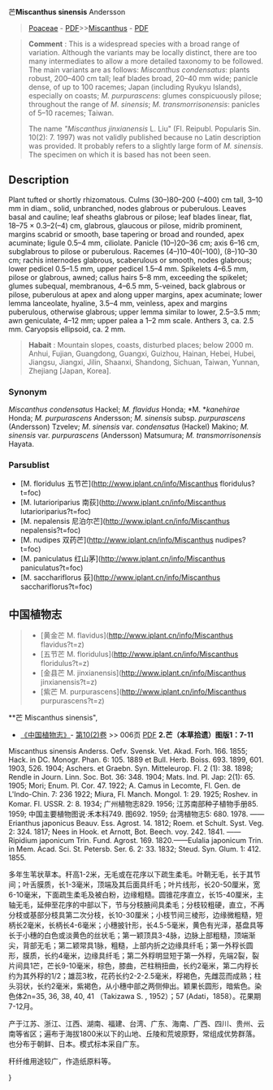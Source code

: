 芒**Miscanthus sinensis** Andersson

> [Poaceae](http://www.iplant.cn/info/Poaceae?t=foc) - [PDF](http://www.iplant.cn/foc/pdf/Poaceae.pdf)>>[Miscanthus](http://www.iplant.cn/info/Miscanthus?t=foc) - [PDF](http://www.iplant.cn/foc/pdf/Miscanthus.pdf)


> **Comment** : 
> This is a widespread species with a broad range of variation. Although the variants may be locally distinct, there are too many intermediates to allow a more detailed taxonomy to be followed. The main variants are as follows: *Miscanthus condensatus*: plants robust, 200–400 cm tall; leaf blades broad, 20–40 mm wide; panicle dense, of up to 100 racemes; Japan (including Ryukyu Islands), especially on coasts; *M. purpurascens*: glumes conspicuously pilose; throughout the range of *M. sinensis*; *M. transmorrisonensis*: panicles of 5–10 racemes; Taiwan.
>
> The name *\"Miscanthus jinxianensis* L. Liu\" (Fl. Reipubl. Popularis Sin. 10(2): 7. 1997) was not validly published because no Latin description was provided. It probably refers to a slightly large form of *M. sinensis*. The specimen on which it is based has not been seen.

## Description

Plant tufted or shortly rhizomatous. Culms (30–)80–200 (–400) cm tall, 3–10 mm in diam., solid, unbranched, nodes glabrous or puberulous. Leaves basal and cauline; leaf sheaths glabrous or pilose; leaf blades linear, flat, 18–75 × 0.3–2(–4) cm, glabrous, glaucous or pilose, midrib prominent, margins scabrid or smooth, base tapering or broad and rounded, apex acuminate; ligule 0.5–4 mm, ciliolate. Panicle (10–)20–36 cm; axis 6–16 cm, subglabrous to pilose or puberulous. Racemes (4–)10–40(–100), (8–)10–30 cm; rachis internodes glabrous, scaberulous or smooth, nodes glabrous; lower pedicel 0.5–1.5 mm, upper pedicel 1.5–4 mm. Spikelets 4–6.5 mm, pilose or glabrous, awned; callus hairs 5–8 mm, exceeding the spikelet; glumes subequal, membranous, 4–6.5 mm, 5-veined, back glabrous or pilose, puberulous at apex and along upper margins, apex acuminate; lower lemma lanceolate, hyaline, 3.5–4 mm, veinless, apex and margins puberulous, otherwise glabrous; upper lemma similar to lower, 2.5–3.5 mm; awn geniculate, 4–12 mm; upper palea a 1–2 mm scale. Anthers 3, ca. 2.5 mm. Caryopsis ellipsoid, ca. 2 mm.


> **Habait** : 
> Mountain slopes, coasts, disturbed places; below 2000 m. Anhui, Fujian, Guangdong, Guangxi, Guizhou, Hainan, Hebei, Hubei, Jiangsu, Jiangxi, Jilin, Shaanxi, Shandong, Sichuan, Taiwan, Yunnan, Zhejiang [Japan, Korea].

### Synonym
*Miscanthus condensatus* Hackel; *M. flavidus* Honda; *M. **kanehirae* Honda; *M. purpurascens* Andersson; *M. sinensis* subsp. *purpurascens* (Andersson) Tzvelev; *M. sinensis* var. *condensatus* (Hackel) Makino; *M. sinensis* var. *purpurascens* (Andersson) Matsumura; *M. transmorrisonensis* Hayata.

### Parsublist

* [M.  floridulus  五节芒](http://www.iplant.cn/info/Miscanthus floridulus?t=foc)
* [M.  lutarioriparius  南荻](http://www.iplant.cn/info/Miscanthus lutarioriparius?t=foc)
* [M.  nepalensis  尼泊尔芒](http://www.iplant.cn/info/Miscanthus nepalensis?t=foc)
* [M.  nudipes  双药芒](http://www.iplant.cn/info/Miscanthus nudipes?t=foc)
* [M.  paniculatus  红山茅](http://www.iplant.cn/info/Miscanthus paniculatus?t=foc)
* [M.  sacchariflorus  荻](http://www.iplant.cn/info/Miscanthus sacchariflorus?t=foc)


## 中国植物志

> * [黄金芒  M.  flavidus](http://www.iplant.cn/info/Miscanthus flavidus?t=z)
> * [五节芒  M.  floridulus](http://www.iplant.cn/info/Miscanthus floridulus?t=z)
> * [金县芒  M.  jinxianensis](http://www.iplant.cn/info/Miscanthus jinxianensis?t=z)
> * [紫芒  M.  purpurascens](http://www.iplant.cn/info/Miscanthus purpurascens?t=z)


**芒 Miscanthus sinensis",


* [《中国植物志》](http://www.iplant.cn/frps)- [第10(2)卷](http://www.iplant.cn/frps/vol/10(2)) >> 006页 [PDF](http://www.iplant.cn/frps/pdf/10(2)/006.pdf)
**2.芒（本草拾遗）图版1：7-11**

Miscanthus sinensis Anderss. Oefv. Svensk. Vet. Akad. Forh. 166. 1855; Hack. in DC. Monogr. Phan. 6: 105. 1889 et Bull. Herb. Boiss. 693. 1899, 601. 1903, 526. 1904; Aschers. et Graebn. Syn. Mitteleurop. Fl. 2 (1): 38. 1898; Rendle in Journ. Linn. Soc. Bot. 36: 348. 1904; Mats. Ind. Pl. Jap: 2(1): 65. 1905; Mori; Enum. Pl. Cor. 47. 1922; A. Camus in Lecomte, Fl. Gen. de L'Indo-Chin. 7: 236 1922; Miura, Fl. Manch. Mongol. 1: 29. 1925; Roshev. in Komar. Fl. USSR. 2: 8. 1934; 广州植物志829. 1956; 江苏南部种子植物手册85. 1959; 中国主要植物图说·禾本科749. 图692. 1959; 台湾植物志5: 680. 1978. ——Erianthus japonicus Beauv. Ess. Agrost. 14. 1812; Roem. et Schult. Syst. Veg. 2: 324. 1817; Nees in Hook. et Arnott, Bot. Beech. voy. 242. 1841. ——Ripidium japonicum Trin. Fund. Agrost. 169. 1820.——Eulalia japonicum Trin. in Mem. Acad. Sci. St. Petersb. Ser. 6. 2: 33. 1832; Steud. Syn. Glum. 1: 412. 1855.

多年生苇状草本。秆高1-2米，无毛或在花序以下疏生柔毛。叶鞘无毛，长于其节间；叶舌膜质，长1-3毫米，顶端及其后面具纤毛；叶片线形，长20-50厘米，宽6-10毫米，下面疏生柔毛及被白粉，边缘粗糙。圆锥花序直立，长15-40厘米，主轴无毛，延伸至花序的中部以下，节与分枝腋间具柔毛；分枝较粗硬，直立，不再分枝或基部分枝具第二次分枝，长10-30厘米；小枝节间三棱形，边缘微粗糙，短柄长2毫米，长柄长4-6毫米；小穗披针形，长4.5-5毫米，黄色有光泽，基盘具等长于小穗的白色或淡黄色的丝状毛；第一颖顶具3-4脉，边脉上部粗糙，顶端渐尖，背部无毛；第二颖常具1脉，粗糙，上部内折之边缘具纤毛；第一外稃长圆形，膜质，长约4毫米，边缘具纤毛；第二外稃明显短于第一外稃，先端2裂，裂片间具1芒，芒长9-10毫米，棕色，膝曲，芒柱稍扭曲，长约2毫米，第二内稃长约为其外稃的1/2；雄蕊3枚，花药长约2-2-2.5毫米，稃褐色，先雌蕊而成熟；柱头羽状，长约2毫米，紫褐色，从小穗中部之两侧伸出。颖果长圆形，暗紫色。染色体2n=35, 36, 38, 40, 41 （Takizawa S. , 1952）；57 (Adati，1858）。花果期7-12月。

产于江苏、浙江、江西、湖南、福建、台湾、广东、海南、广西、四川、贵州、云南等省区；遍布于海拔1800米以下的山地、丘陵和荒坡原野，常组成优势群落。也分布于朝鲜、日本。模式标本采自广东。

秆纤维用途较广，作造纸原料等。

}